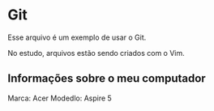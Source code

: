 # Git

Esse arquivo é um exemplo de usar o Git.

No estudo, arquivos estão sendo criados com o Vim.

## Informações sobre o meu computador

Marca: Acer
Modedlo: Aspire 5
